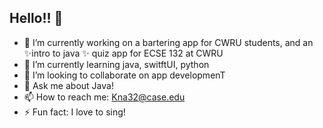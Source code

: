 ## Hello!! 👋
- 🔭 I’m currently working on a bartering app for CWRU students, and an ✨intro to java ✨ quiz app for ECSE 132 at CWRU
- 🌱 I’m currently learning java, switftUI, python
- 👯 I’m looking to collaborate on app developmenT
- 💬 Ask me about Java!
- 📫 How to reach me: Kna32@case.edu
- ⚡ Fun fact: I love to sing!

<!--
**KrinaA27/KrinaA27** is a ✨ _special_ ✨ repository because its `README.md` (this file) appears on your GitHub profile.

Here are some ideas to get you started:

- 🔭 I’m currently working on a bartering app for CWRU students, and an ~intro to java~ quiz app for ECSE 132 at CWRU
- 🌱 I’m currently learning java, switftUI, python
- 👯 I’m looking to collaborate on app developmenT
- 💬 Ask me about Java!
- 📫 How to reach me: Kna32@case.edu
- ⚡ Fun fact: I love to sing!
